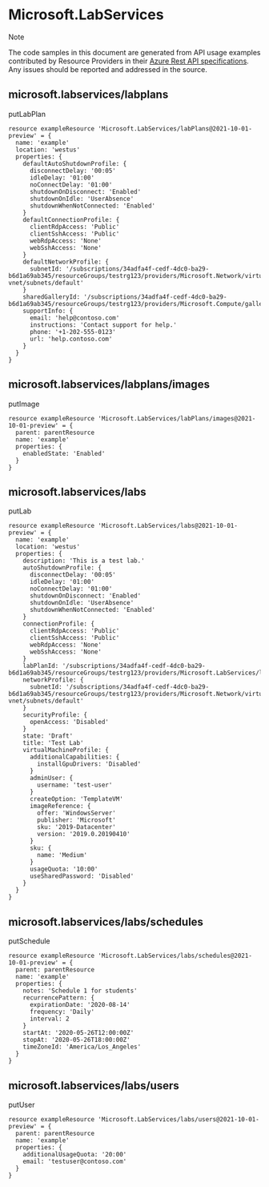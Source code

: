 # Microsoft.LabServices
  
> [!NOTE]
> The code samples in this document are generated from API usage examples contributed by Resource Providers in their [Azure Rest API specifications](https://github.com/Azure/azure-rest-api-specs). Any issues should be reported and addressed in the source.


## microsoft.labservices/labplans

putLabPlan
```bicep
resource exampleResource 'Microsoft.LabServices/labPlans@2021-10-01-preview' = {
  name: 'example'
  location: 'westus'
  properties: {
    defaultAutoShutdownProfile: {
      disconnectDelay: '00:05'
      idleDelay: '01:00'
      noConnectDelay: '01:00'
      shutdownOnDisconnect: 'Enabled'
      shutdownOnIdle: 'UserAbsence'
      shutdownWhenNotConnected: 'Enabled'
    }
    defaultConnectionProfile: {
      clientRdpAccess: 'Public'
      clientSshAccess: 'Public'
      webRdpAccess: 'None'
      webSshAccess: 'None'
    }
    defaultNetworkProfile: {
      subnetId: '/subscriptions/34adfa4f-cedf-4dc0-ba29-b6d1a69ab345/resourceGroups/testrg123/providers/Microsoft.Network/virtualNetworks/test-vnet/subnets/default'
    }
    sharedGalleryId: '/subscriptions/34adfa4f-cedf-4dc0-ba29-b6d1a69ab345/resourceGroups/testrg123/providers/Microsoft.Compute/galleries/testsig'
    supportInfo: {
      email: 'help@contoso.com'
      instructions: 'Contact support for help.'
      phone: '+1-202-555-0123'
      url: 'help.contoso.com'
    }
  }
}
```

## microsoft.labservices/labplans/images

putImage
```bicep
resource exampleResource 'Microsoft.LabServices/labPlans/images@2021-10-01-preview' = {
  parent: parentResource 
  name: 'example'
  properties: {
    enabledState: 'Enabled'
  }
}
```

## microsoft.labservices/labs

putLab
```bicep
resource exampleResource 'Microsoft.LabServices/labs@2021-10-01-preview' = {
  name: 'example'
  location: 'westus'
  properties: {
    description: 'This is a test lab.'
    autoShutdownProfile: {
      disconnectDelay: '00:05'
      idleDelay: '01:00'
      noConnectDelay: '01:00'
      shutdownOnDisconnect: 'Enabled'
      shutdownOnIdle: 'UserAbsence'
      shutdownWhenNotConnected: 'Enabled'
    }
    connectionProfile: {
      clientRdpAccess: 'Public'
      clientSshAccess: 'Public'
      webRdpAccess: 'None'
      webSshAccess: 'None'
    }
    labPlanId: '/subscriptions/34adfa4f-cedf-4dc0-ba29-b6d1a69ab345/resourceGroups/testrg123/providers/Microsoft.LabServices/labPlans/testlabplan'
    networkProfile: {
      subnetId: '/subscriptions/34adfa4f-cedf-4dc0-ba29-b6d1a69ab345/resourceGroups/testrg123/providers/Microsoft.Network/virtualNetworks/test-vnet/subnets/default'
    }
    securityProfile: {
      openAccess: 'Disabled'
    }
    state: 'Draft'
    title: 'Test Lab'
    virtualMachineProfile: {
      additionalCapabilities: {
        installGpuDrivers: 'Disabled'
      }
      adminUser: {
        username: 'test-user'
      }
      createOption: 'TemplateVM'
      imageReference: {
        offer: 'WindowsServer'
        publisher: 'Microsoft'
        sku: '2019-Datacenter'
        version: '2019.0.20190410'
      }
      sku: {
        name: 'Medium'
      }
      usageQuota: '10:00'
      useSharedPassword: 'Disabled'
    }
  }
}
```

## microsoft.labservices/labs/schedules

putSchedule
```bicep
resource exampleResource 'Microsoft.LabServices/labs/schedules@2021-10-01-preview' = {
  parent: parentResource 
  name: 'example'
  properties: {
    notes: 'Schedule 1 for students'
    recurrencePattern: {
      expirationDate: '2020-08-14'
      frequency: 'Daily'
      interval: 2
    }
    startAt: '2020-05-26T12:00:00Z'
    stopAt: '2020-05-26T18:00:00Z'
    timeZoneId: 'America/Los_Angeles'
  }
}
```

## microsoft.labservices/labs/users

putUser
```bicep
resource exampleResource 'Microsoft.LabServices/labs/users@2021-10-01-preview' = {
  parent: parentResource 
  name: 'example'
  properties: {
    additionalUsageQuota: '20:00'
    email: 'testuser@contoso.com'
  }
}
```
